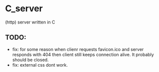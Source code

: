 # C_server
(http) server written in C

## TODO:
- fix: for some reason when clienr requests favicon.ico and server responds with 404 then client still keeps connection alive.
It probably should be closed.
- fix: external css dont work.